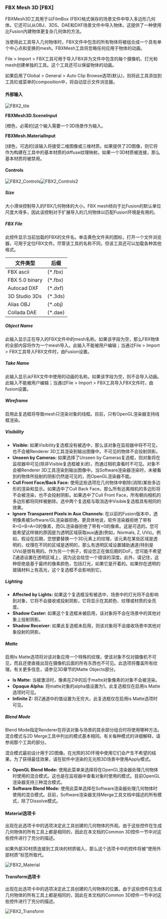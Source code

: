 ### FBX Mesh 3D [FBX]

FBXMesh3D工具用于以FilmBox (FBX)格式保存的场景文件中导入多边形几何体。它还可以从OBJ、3DS、DAE和DXF场景文件中导入物体。这提供了一种使用比Fusion内建物体更复杂几何体的方法。

当使用此工具导入几何物体时，FBX文件中包含的所有物体将被组合成一个具有单个中心点和变换的mesh。FBXMesh工具将忽略任何应用于物体的动画。

File > Import > FBX工具可用于导入FBX并为文件中包含的每个摄像机、灯光和mesh创建单独的工具。这个工具还可以保留物体的动画。

如果启用了Global > General > Auto Clip Browse选项(默认)，则将此工具添加到工具栏或菜单的composition中，将自动显示文件浏览器。

#### 外部输入

 ![FBX2_tile](images/FBX2_tile.jpg)

**FBXMesh3D.SceneInput**

[橙色，必需的]这个输入需要一个3D场景作为输入。

**FBXMesh.MaterialInput**

[绿色，可选的]该输入将接受二维图像或三维材质。如果提供了2D图像，则它将作为构建在工具中的基本材质的diffuse纹理映射。如果一个3D材质被连接，那么基本材质将被禁用。

#### Controls

![FBX2_Controls](images/FBX2_Controls.png)![FBX2_Controls2](images/FBX2_Controls2.png)

##### Size

大小滑块控制导入的FBX几何物体的大小。FBX mesh倾向于比Fusion的默认单位尺度大得多，因此该控制对于扩展导入的几何物体以匹配Fusion环境是有用的。

##### FBX File

此控件显示当前加载的FBX的文件名。单击黄色文件夹的图标，打开一个文件浏览器，可用于定位FBX文件。尽管该工具的名称不同，但该工具还可以加载各种其他格式。

| 文件类型       | 后缀    |
| -------------- | ------- |
| FBX ascii      | (*.fbx) |
| FBX 5.0 binary | (*.fbx) |
| Autocad DXF    | (*.dxf) |
| 3D Studio 3Ds  | (*.3ds) |
| Alias OBJ      | (*.obj) |
| Collada DAE    | (*.dae) |

##### Object Name

此输入显示正在导入的FBX文件中的mesh名称。如果该字段为空，那么FBX物体的全部内容将作为一个mesh导入。此输入不能被用户编辑；当通过File > Import > FBX工具导入FBX文件时，由Fusion设置。

##### Take Name

此输入显示从FBX文件中使用的动画的名称。如果该字段为空，则不会导入动画。此输入不能被用户编辑；当通过File > Import > FBX工具导入FBX文件时，由fusion设置。

##### Wireframe

启用此复选框将导致mesh只渲染对象的线框。目前，只有OpenGL渲染器支持线框渲染。

##### Visibility

- **Visible:** 如果Visibility复选框没有被选中，那么该对象在监视器中将不可见，也不会被Renderer 3D工具渲染到输出图像中。不可见的物体不会投射阴影。
- **Unseen by Cameras:** 如果选择了Unseen by Cameras复选框，则对象将在监视器中可见(除非Visible复选框被关闭)，而通过相机查看时不可见。对象不会被Renderer 3D工具渲染到输出图像中。当Software渲染器渲染时，未被看到的物体所投射的阴影仍然是可见的，而OpenGL渲染器不能。
- **Cull Front Face/Back Face:** 使用这些选项在几何物体中剔除(消除)某些多边形的渲染和显示。如果选中了Cull Back Face，那么所有远离相机的多边形将不会被渲染，也不会投射阴影。如果选中了Cull Front Face，所有朝向相机的多边形都将同样被删除。选中两个复选框与取消选中Visible复选框具有相同的效果。
- **Ignore Transparent Pixels in Aux Channels:** 在以前的Fusion版本中，透明像素被Software/GL渲染器拒绝。更具体地说，软件渲染器拒绝了带有R=G=B=A=0的像素，而GL渲染器拒绝了带有=0的像素。这是可选的。您可能希望这样做的原因是为透明区域获取aux通道(例如，Normals, Z, UVs)。例如，假设在后期，您想要替换一个3D元素上的纹理，该元素在某些区域是透明的，纹理在不同的区域是透明的，那么有透明区域设置辅助通道(特别是UVs)是很有用的。作为另一个例子，假设您正在做后期的DoF。您可能不希望Z通道设置在透明区域上，因为这会给您一个错误的深度。此外，请记住，这种拒绝是基于最终的像素颜色，包括灯光，如果它是开着的。如果你在透明的玻璃材料上有高光，这个复选框不会影响到它。

##### Lighting

- **Affected by Lights:** 如果这个复选框没有被选中，场景中的灯光将不会影响到对象，它将不会接收或投射阴影，它将显示在其颜色、纹理或材质的全亮度。
- **Shadow Caster:** 如果这个复选框未被启用，该对象将不会在场景中的其他对象上投射阴影。
- **Shadow Receiver:** 如果此复选框未启用，则该对象将不会接收场景中其他对象投射的阴影。

##### Matte

启用Is Matte选项将对该对象应用一个特殊的纹理，使该对象不仅对摄像机不可见，而且还使直接出现在摄像机后面的所有东西也不可见。此选项将覆盖所有纹理。有关更多信息，请参见3D章节的Matte Objects部分。

- **Is Matte:** 当被激活时，像素在Z中的后于matte对象像素的对象不会被渲染。
- **Opaque Alpha:** 将matte对象的alpha值设置为1。此复选框仅在启用is Matte选项时可见。
- **Infinite Z:** 将Z通道中的值设置为无穷大。此复选框仅在启用is Matte选项时可见。

##### Blend Mode

Blend Mode指定Renderer在将该对象与场景的其余部分组合时将使用哪种方法。混合模式与2D Merge工具中列出的模式基本相同。有关每种模式的详细解释，请参阅那个工具的部分。

混合模式最初设计用于2D图像。在光照的3D环境中使用它们会产生不希望的结果。为了获得最佳效果，请在软件中渲染的无光照3D场景中使用Apply模式。

- **OpenGL Blend Mode:** 使用此菜单来选择将在OpenGL渲染器处理几何物体时使用的混合模式。这也是在监视器中查看对象时使用的模式。目前OpenGL渲染器支持三种混合模式。
- **Software Blend Mode:** 使用此菜单选择在Software渲染器处理几何物体时使用的混合模式。目前，Software渲染器支持Merge工具文档中描述的所有模式，除了Dissolve模式。

#### Material选项卡

出现在此选项卡中的选项决定此工具创建的几何物体的外观。由于这些控件在生成几何物体的所有工具上都是相同的，因此在本文档的Common 3D控件一节中对这些控件进行了充分的描述。

如果外部3D材质连接到工具块的材质输入，那么这个选项卡中的控件将被“使用外部材质”标签所取代。

![FBX2_Material](images/FBX2_Material.png)

#### Transform选项卡

出现在此选项卡中的选项决定此工具创建的几何物体的位置。由于这些控件在生成几何物体的所有工具上都是相同的，因此在本文档的Common 3D控件一节中对这些控件进行了充分的描述。

![FBX2_Transform](images/FBX2_Transform.png)